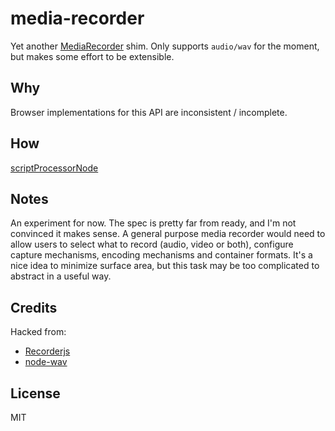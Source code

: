 # media-recorder
Yet another [MediaRecorder](http://www.w3.org/TR/mediastream-recording) shim. Only supports `audio/wav` for the moment, but makes some effort to be extensible.

## Why
Browser implementations for this API are inconsistent / incomplete.

## How
[scriptProcessorNode](http://webaudio.github.io/web-audio-api/#the-scriptprocessornode-interface---deprecated)

## Notes
An experiment for now. The spec is pretty far from ready, and I'm not convinced it makes sense. A general purpose media recorder would need to allow users to select what to record (audio, video or both), configure capture mechanisms, encoding mechanisms and container formats. It's a nice idea to minimize surface area, but this task may be too complicated to abstract in a useful way.

## Credits
Hacked from:
* [Recorderjs](https://github.com/mattdiamond/Recorderjs)
* [node-wav](https://github.com/tootallnate/node-wav)

## License
MIT
